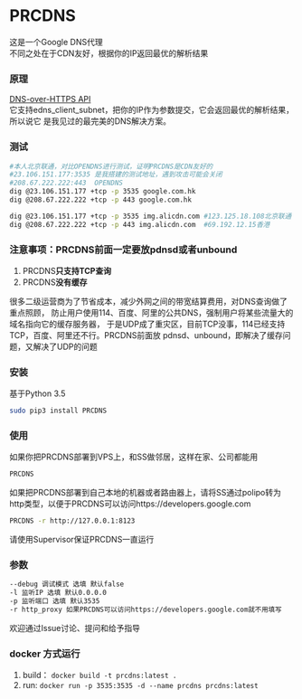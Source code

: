 # PRCDNS
这是一个Google DNS代理   
不同之处在于CDN友好，根据你的IP返回最优的解析结果

### 原理
[DNS-over-HTTPS API](https://developers.google.com/speed/public-dns/docs/dns-over-https)   
它支持edns_client_subnet，把你的IP作为参数提交，它会返回最优的解析结果，所以说它
是我见过的最完美的DNS解决方案。

### 测试
```bash
#本人北京联通，对比OPENDNS进行测试，证明PRCDNS是CDN友好的
#23.106.151.177:3535 是我搭建的测试地址，遇到攻击可能会关闭
#208.67.222.222:443  OPENDNS
dig @23.106.151.177 +tcp -p 3535 google.com.hk
dig @208.67.222.222 +tcp -p 443 google.com.hk

dig @23.106.151.177 +tcp -p 3535 img.alicdn.com #123.125.18.108北京联通
dig @208.67.222.222 +tcp -p 443 img.alicdn.com  #69.192.12.15香港
```

### 注意事项：PRCDNS前面一定要放pdnsd或者unbound
1. PRCDNS**只支持TCP查询** 
2. PRCDNS**没有缓存**    

很多二级运营商为了节省成本，减少外网之间的带宽结算费用，对DNS查询做了重点照顾，
防止用户使用114、百度、阿里的公共DNS，强制用户将某些流量大的域名指向它的缓存服务器，
于是UDP成了重灾区，目前TCP没事，114已经支持TCP，百度、阿里还不行。PRCDNS前面放
pdnsd、unbound，即解决了缓存问题，又解决了UDP的问题

### 安装
基于Python 3.5   
```bash
sudo pip3 install PRCDNS
```

### 使用

如果你把PRCDNS部署到VPS上，和SS做邻居，这样在家、公司都能用   
```bash
PRCDNS
```
如果把PRCDNS部署到自己本地的机器或者路由器上，请将SS通过polipo转为http类型，以便于PRCDNS可以访问https://developers.google.com   
```bash
PRCDNS -r http://127.0.0.1:8123
```
请使用Supervisor保证PRCDNS一直运行

### 参数
```bash
--debug 调试模式 选填 默认false
-l 监听IP 选填 默认0.0.0.0
-p 监听端口 选填 默认3535
-r http_proxy 如果PRCDNS可以访问https://developers.google.com就不用填写
```
欢迎通过Issue讨论、提问和给予指导    



### docker 方式运行
1. build： `docker build -t prcdns:latest .`
2. run:  `docker run -p 3535:3535 -d --name prcdns prcdns:latest`
